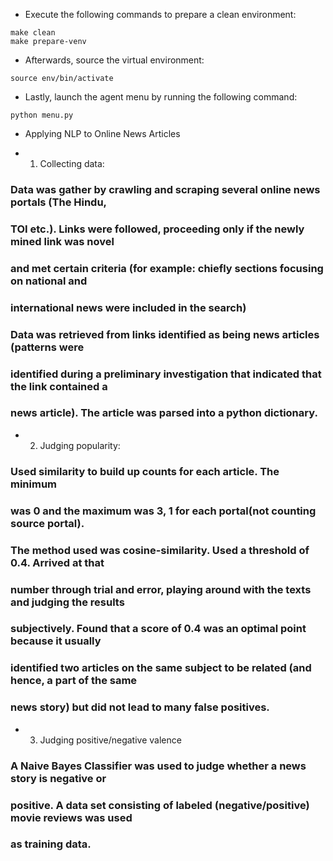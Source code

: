 - Execute the following commands to prepare a clean environment:
```
make clean
make prepare-venv
```

- Afterwards, source the virtual environment:

```
source env/bin/activate
```

- Lastly, launch the agent menu by running the following command:

```
python menu.py
```

- Applying NLP to Online News Articles


- 1. Collecting data:

### Data was gather by crawling and scraping several online news portals (The Hindu,

### TOI etc.). Links were followed, proceeding only if the newly mined link was novel

### and met certain criteria (for example: chiefly sections focusing on national and

### international news were included in the search)

### Data was retrieved from links identified as being news articles (patterns were

### identified during a preliminary investigation that indicated that the link contained a

### news article). The article was parsed into a python dictionary.


- 2. Judging popularity:


### Used similarity to build up counts for each article. The minimum

### was 0 and the maximum was 3, 1 for each portal(not counting source portal).

### The method used was cosine-similarity. Used a threshold of 0.4. Arrived at that

### number through trial and error, playing around with the texts and judging the results

### subjectively. Found that a score of 0.4 was an optimal point because it usually

### identified two articles on the same subject to be related (and hence, a part of the same

### news story) but did not lead to many false positives. 


- 3. Judging positive/negative valence


### A Naive Bayes Classifier was used to judge whether a news story is negative or

### positive. A data set consisting of labeled (negative/positive) movie reviews was used

### as training data.
